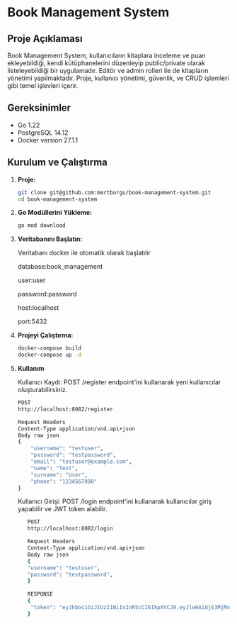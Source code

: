 # Book Management System

## Proje Açıklaması

Book Management System, kullanıcıların kitaplara inceleme ve puan ekleyebildiği, kendi kütüphanelerini düzenleyip public/private olarak listeleyebildiği bir uygulamadır. 
Editör ve admin rolleri ile de kitapların yönetimi yapılmaktadır.
Proje, kullanıcı yönetimi, güvenlik, ve CRUD işlemleri gibi temel işlevleri içerir.

## Gereksinimler

- Go 1.22
- PostgreSQL 14.12
- Docker version 27.1.1

## Kurulum ve Çalıştırma


1. **Proje:**

   ```bash
   git clone git@github.com:mertburgu/book-management-system.git
   cd book-management-system


2. **Go Modüllerini Yükleme:**

   ```bash
   go mod download


3. **Veritabanını Başlatın:**

    Veritabanı docker ile otomatik olarak başlatılır 

    database:book_management

    user:user
 
    password:password
 
    host:localhost

    port:5432


4. **Projeyi Çalıştırma:**

   ```bash
   docker-compose build
   docker-compose up -d


5. **Kullanım**

   Kullanıcı Kaydı: POST /register endpoint'ini kullanarak yeni kullanıcılar oluşturabilirsiniz.
   ```bash
   POST
   http://localhost:8082/register
   
   Request Headers
   Content-Type application/vnd.api+json
   Body raw json
   {
       "username": "testuser",
       "password": "testpassword",
       "email": "testuser@example.com",
       "name": "Test",
       "surname": "User",
       "phone": "1234567890"
   }
   ```
   
   Kullanıcı Girişi: POST /login endpoint'ini kullanarak kullanıcılar giriş yapabilir ve JWT token alabilir.
   
   ```bash
      POST
      http://localhost:8082/login
   
      Request Headers
      Content-Type application/vnd.api+json
      Body raw json
      {
      "username": "testuser",
      "password": "testpassword",
      }
      
      RESPONSE
      {
       "token": "eyJhbGciOiJIUzI1NiIsInR5cCI6IkpXVCJ9.eyJleHAiOjE3MjMxOTc4MDUsImlkIjoiNTJkZGUwM2QtMDk1My00ZTFiLWI2OTMtOWIxMjhkZjBhMWIyIiwicm9sZSI6InVzZXIifQ.kl9aYsKZw1h33w7GpTNpD2Y1Q9OelylWrcd2aGegOXE"
      }
   ```
   
[comment]: <> (   Kitap Ekleme: POST /books endpoint'ini kullanarak kitap ekleyebilirsiniz &#40;JWT token gerekli&#41;.)

   
[comment]: <> (   Kitap Listeleme: GET /books endpoint'ini kullanarak kitapları listeleyebilirsiniz &#40;JWT token gerekli&#41;.)
      
   
[comment]: <> (   Kitap Güncelleme: PUT /books/:id endpoint'ini kullanarak bir kitabı güncelleyebilirsiniz &#40;JWT token gerekli&#41;.)
   
   
[comment]: <> (   Kitap Silme: DELETE /books/:id endpoint'ini kullanarak bir kitabı silebilirsiniz &#40;JWT token gerekli&#41;.)
